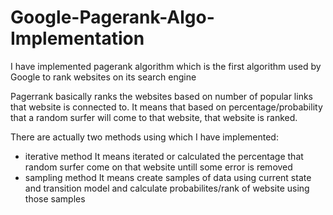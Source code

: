 # Google-Pagerank-Algo-Implementation

I have implemented pagerank algorithm which is the first algorithm used by Google to rank websites on its search engine

Pagerrank basically ranks the websites based on number of popular links that website is connected to.
It means that based on percentage/probability that a random surfer will come to that website, that website is ranked.

There are actually two methods using which I have implemented:
* iterative method 
It means iterated or calculated the percentage that random surfer come on that website untill some error is removed
* sampling method
It means create samples of data using current state and transition model and calculate probabilites/rank of website using those samples

